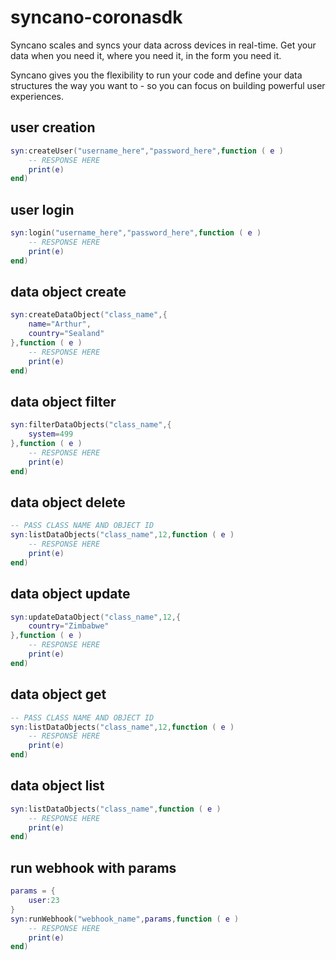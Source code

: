 # syncano-coronasdk

Syncano scales and syncs your data across devices in real-time. Get your data when you need it, where you need it, in the form you need it.

Syncano gives you the flexibility to run your code and define your data structures the way you want to - so you can focus on building powerful user experiences.

## user creation

```lua
syn:createUser("username_here","password_here",function ( e )
	-- RESPONSE HERE
	print(e)
end)
```

## user login

```lua
syn:login("username_here","password_here",function ( e )
	-- RESPONSE HERE
	print(e)
end)
```

## data object create

```lua
syn:createDataObject("class_name",{
	name="Arthur",
	country="Sealand"	
},function ( e )
	-- RESPONSE HERE
	print(e)
end)
```

## data object filter

```lua
syn:filterDataObjects("class_name",{
	system=499	
},function ( e )
	-- RESPONSE HERE
	print(e)
end)
```

## data object delete

```lua
-- PASS CLASS NAME AND OBJECT ID
syn:listDataObjects("class_name",12,function ( e )
	-- RESPONSE HERE
	print(e)
end)
```

## data object update

```lua
syn:updateDataObject("class_name",12,{
	country="Zimbabwe"	
},function ( e )
	-- RESPONSE HERE
	print(e)
end)
```

## data object get

```lua
-- PASS CLASS NAME AND OBJECT ID
syn:listDataObjects("class_name",12,function ( e )
	-- RESPONSE HERE
	print(e)
end)
```

## data object list

```lua
syn:listDataObjects("class_name",function ( e )
	-- RESPONSE HERE
	print(e)
end)
```
## run webhook with params

```lua
params = {
	user:23
}
syn:runWebhook("webhook_name",params,function ( e )
	-- RESPONSE HERE
	print(e)
end)
```